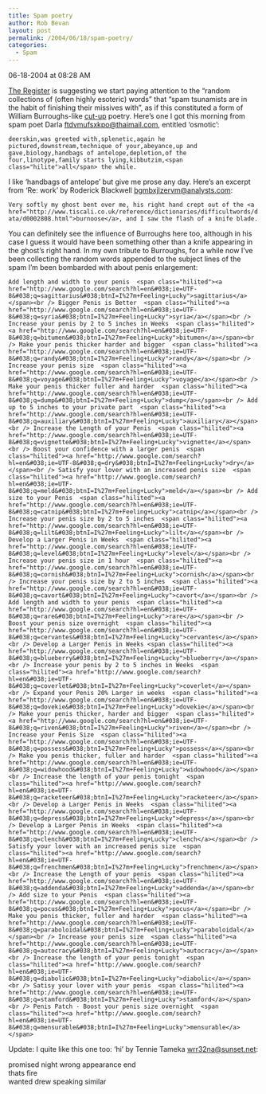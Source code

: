 ```yaml
---
title: Spam poetry
author: Rob Bevan
layout: post
permalink: /2004/06/18/spam-poetry/
categories:
  - Spam
---
```

06-18-2004 at 08:28 AM

[The Register][1] is suggesting we start paying attention to the &#8220;random collections of (often highly esoteric) words&#8221; that &#8220;spam tsunamists are in the habit of finishing their missives with&#8221;, as if this constituted a form of William Burroughs-like [cut-up][2] poetry. Here&#8217;s one I got this morning from spam poet Darla <ftdvmufsxkpo@thaimail.com>, entitled &#8216;osmotic&#8217;:

`deerskin,was greeted with,splenetic,again he pictured,downstream,technique of your,abeyance,up and gave,biology,handbags of antelope,depletion,of the four,linotype,family starts lying,kibbutzim,<span class="hilite">all</span> the while.`

I like &#8216;handbags of antelope&#8217; but give me prose any day. Here&#8217;s an excerpt from &#8216;Re: work&#8217; by Roderick Blackwell <bgmbxjlzervm@analysts.com>:

`Very softly my ghost bent over me, his right hand crept out of the <a href="http://www.tiscali.co.uk/reference/dictionaries/difficultwords/data/d0002808.html">burnoose</a>, and I saw the flash of a knife blade.`

You can definitely see the influence of Burroughs here too, although in his case I guess it would have been something other than a knife appearing in the ghost&#8217;s right hand. In my own tribute to Burroughs, for a while now I&#8217;ve been collecting the random words appended to the subject lines of the spam I&#8217;m been bombarded with about penis enlargement:

`Add length and width to your penis  <span class="hilited"><a href="http://www.google.com/search?hl=en&#038;ie=UTF-8&#038;q=sagittarius&#038;btnI=I%27m+Feeling+Lucky">sagittarius</a></span><br />
Bigger Penis is Better  <span class="hilited"><a href="http://www.google.com/search?hl=en&#038;ie=UTF-8&#038;q=syria&#038;btnI=I%27m+Feeling+Lucky">syria</a></span><br />
Increase your penis by 2 to 5 inches in Weeks  <span class="hilited"><a href="http://www.google.com/search?hl=en&#038;ie=UTF-8&#038;q=bitumen&#038;btnI=I%27m+Feeling+Lucky">bitumen</a></span><br />
Make your penis thicker harder and bigger  <span class="hilited"><a href="http://www.google.com/search?hl=en&#038;ie=UTF-8&#038;q=randy&#038;btnI=I%27m+Feeling+Lucky">randy</a></span><br />
Increase your penis size  <span class="hilited"><a href="http://www.google.com/search?hl=en&#038;ie=UTF-8&#038;q=voyage&#038;btnI=I%27m+Feeling+Lucky">voyage</a></span><br />
Make your penis thicker fuller and harder  <span class="hilited"><a href="http://www.google.com/search?hl=en&#038;ie=UTF-8&#038;q=dump&#038;btnI=I%27m+Feeling+Lucky">dump</a></span><br />
Add up to 5 inches to your private part  <span class="hilited"><a href="http://www.google.com/search?hl=en&#038;ie=UTF-8&#038;q=auxiliary&#038;btnI=I%27m+Feeling+Lucky">auxiliary</a></span><br />
Increase the Length of your Penis  <span class="hilited"><a href="http://www.google.com/search?hl=en&#038;ie=UTF-8&#038;q=vignette&#038;btnI=I%27m+Feeling+Lucky">vignette</a></span><br />
Boost your confidence with a larger penis  <span class="hilited"><a href="http://www.google.com/search?hl=en&#038;ie=UTF-8&#038;q=dry&#038;btnI=I%27m+Feeling+Lucky">dry</a></span><br />
Satisfy your lover with an increased penis size  <span class="hilited"><a href="http://www.google.com/search?hl=en&#038;ie=UTF-8&#038;q=meld&#038;btnI=I%27m+Feeling+Lucky">meld</a></span><br />
Add size to your Penis  <span class="hilited"><a href="http://www.google.com/search?hl=en&#038;ie=UTF-8&#038;q=catnip&#038;btnI=I%27m+Feeling+Lucky">catnip</a></span><br />
Increase your penis size by 2 to 5 inches  <span class="hilited"><a href="http://www.google.com/search?hl=en&#038;ie=UTF-8&#038;q=lilt&#038;btnI=I%27m+Feeling+Lucky">lilt</a></span><br />
Develop a Larger Penis in Weeks  <span class="hilited"><a href="http://www.google.com/search?hl=en&#038;ie=UTF-8&#038;q=level&#038;btnI=I%27m+Feeling+Lucky">level</a></span><br />
Increase your penis size in 1 hour  <span class="hilited"><a href="http://www.google.com/search?hl=en&#038;ie=UTF-8&#038;q=cornish&#038;btnI=I%27m+Feeling+Lucky">cornish</a></span><br />
Increase your penis size by 2 to 5 inches  <span class="hilited"><a href="http://www.google.com/search?hl=en&#038;ie=UTF-8&#038;q=cavort&#038;btnI=I%27m+Feeling+Lucky">cavort</a></span><br />
Add length and width to your penis  <span class="hilited"><a href="http://www.google.com/search?hl=en&#038;ie=UTF-8&#038;q=rare&#038;btnI=I%27m+Feeling+Lucky">rare</a></span><br />
Boost your penis size overnight  <span class="hilited"><a href="http://www.google.com/search?hl=en&#038;ie=UTF-8&#038;q=cervantes&#038;btnI=I%27m+Feeling+Lucky">cervantes</a></span><br />
Develop a Larger Penis in Weeks <span class="hilited"><a href="http://www.google.com/search?hl=en&#038;ie=UTF-8&#038;q=blueberry&#038;btnI=I%27m+Feeling+Lucky">blueberry</a></span><br />
Increase your penis by 2 to 5 inches in Weeks  <span class="hilited"><a href="http://www.google.com/search?hl=en&#038;ie=UTF-8&#038;q=coverlet&#038;btnI=I%27m+Feeling+Lucky">coverlet</a></span><br />
Expand your Penis 20% Larger in weeks  <span class="hilited"><a href="http://www.google.com/search?hl=en&#038;ie=UTF-8&#038;q=dovekie&#038;btnI=I%27m+Feeling+Lucky">dovekie</a></span><br />
Make your penis thicker, harder and bigger  <span class="hilited"><a href="http://www.google.com/search?hl=en&#038;ie=UTF-8&#038;q=riven&#038;btnI=I%27m+Feeling+Lucky">riven</a></span><br />
Increase your Penis Size  <span class="hilited"><a href="http://www.google.com/search?hl=en&#038;ie=UTF-8&#038;q=possess&#038;btnI=I%27m+Feeling+Lucky">possess</a></span><br />
Make you penis thicker, fuller and harder  <span class="hilited"><a href="http://www.google.com/search?hl=en&#038;ie=UTF-8&#038;q=widowhood&#038;btnI=I%27m+Feeling+Lucky">widowhood</a></span><br />
Increase the length of your penis tonight  <span class="hilited"><a href="http://www.google.com/search?hl=en&#038;ie=UTF-8&#038;q=racketeer&#038;btnI=I%27m+Feeling+Lucky">racketeer</a></span><br />
Develop a Larger Penis in Weeks  <span class="hilited"><a href="http://www.google.com/search?hl=en&#038;ie=UTF-8&#038;q=depress&#038;btnI=I%27m+Feeling+Lucky">depress</a></span><br />
Develop a Larger Penis in Weeks  <span class="hilited"><a href="http://www.google.com/search?hl=en&#038;ie=UTF-8&#038;q=clench&#038;btnI=I%27m+Feeling+Lucky">clench</a></span><br />
Satisfy your lover with an increased penis size  <span class="hilited"><a href="http://www.google.com/search?hl=en&#038;ie=UTF-8&#038;q=frenchmen&#038;btnI=I%27m+Feeling+Lucky">frenchmen</a></span><br />
Increase the Length of your penis  <span class="hilited"><a href="http://www.google.com/search?hl=en&#038;ie=UTF-8&#038;q=addenda&#038;btnI=I%27m+Feeling+Lucky">addenda</a></span><br />
Add size to your Penis  <span class="hilited"><a href="http://www.google.com/search?hl=en&#038;ie=UTF-8&#038;q=pocus&#038;btnI=I%27m+Feeling+Lucky">pocus</a></span><br />
Make you penis thicker, fuller and harder  <span class="hilited"><a href="http://www.google.com/search?hl=en&#038;ie=UTF-8&#038;q=paraboloidal&#038;btnI=I%27m+Feeling+Lucky">paraboloidal</a></span><br />
Increase your penis size  <span class="hilited"><a href="http://www.google.com/search?hl=en&#038;ie=UTF-8&#038;q=autocracy&#038;btnI=I%27m+Feeling+Lucky">autocracy</a></span><br />
Increase the length of your penis tonight  <span class="hilited"><a href="http://www.google.com/search?hl=en&#038;ie=UTF-8&#038;q=diabolic&#038;btnI=I%27m+Feeling+Lucky">diabolic</a></span><br />
Satisy your lover with your penis  <span class="hilited"><a href="http://www.google.com/search?hl=en&#038;ie=UTF-8&#038;q=stamford&#038;btnI=I%27m+Feeling+Lucky">stamford</a></span><br />
Penis Patch - Boost your penis size overnight  <span class="hilited"><a href="http://www.google.com/search?hl=en&#038;ie=UTF-8&#038;q=mensurable&#038;btnI=I%27m+Feeling+Lucky">mensurable</a></span>`

Update: I quite like this one too: &#8216;hi&#8217; by Tennie Tameka <wrr32na@sunset.net>:

promised night wrong appearance end  
thats fire  
wanted drew speaking similar

 [1]: http://www.theregister.co.uk/2004/06/17/spam_poetry/
 [2]: http://web.ukonline.co.uk/gary.leeming/burroughs/burr_cutup.htm